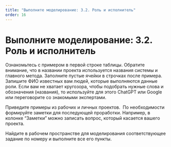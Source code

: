 ```yaml
---
title: "Выполните моделирование: 3.2. Роль и исполнитель"
order: 16
---
```


# Выполните моделирование: 3.2. Роль и исполнитель



Ознакомьтесь с примером в первой строке таблицы. Обратите внимание, что в названии проекта используется названия системы и главного метода. Заполните пустые ячейки в строчках после примера. Запишите ФИО известных вам людей, которые выполняются данные роли. Если вам не хватает кругозора, чтобы подобрать нужные слова и обозначения (названия), то используйте для этого ChatGPT или Google или переговорите со знакомыми экспертами.

Приведите примеры из рабочих и личных проектов.  По необходимости формируйте заметки для последующей проработки. Например, в колонке “Заметки” можно записать вопрос, который касается вашего проекта.

Найдите в рабочем пространстве для моделирования соответствующее задание по номеру и выполните все его пункты.

